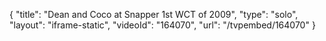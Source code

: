{
    "title": "Dean and Coco at Snapper 1st WCT of 2009",
    "type": "solo",
    "layout": "iframe-static",
    "videoId": "164070",
    "url": "\/tvpembed\/164070"
}